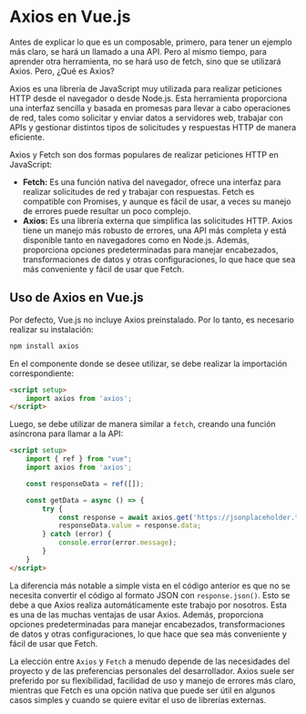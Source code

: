 # Axios en Vue.js

Antes de explicar lo que es un composable, primero, para tener un ejemplo más claro, se hará un llamado a una API. Pero al mismo tiempo, para aprender otra herramienta, no se hará uso de fetch, sino que se utilizará Axios. Pero, ¿Qué es Axios?

Axios es una librería de JavaScript muy utilizada para realizar peticiones HTTP desde el navegador o desde Node.js. Esta herramienta proporciona una interfaz sencilla y basada en promesas para llevar a cabo operaciones de red, tales como solicitar y enviar datos a servidores web, trabajar con APIs y gestionar distintos tipos de solicitudes y respuestas HTTP de manera eficiente.

Axios y Fetch son dos formas populares de realizar peticiones HTTP en JavaScript:

* **Fetch:** Es una función nativa del navegador, ofrece una interfaz para realizar solicitudes de red y trabajar con respuestas. Fetch es compatible con Promises, y aunque es fácil de usar, a veces su manejo de errores puede resultar un poco complejo.
* **Axios:** Es una librería externa que simplifica las solicitudes HTTP. Axios tiene un manejo más robusto de errores, una API más completa y está disponible tanto en navegadores como en Node.js. Además, proporciona opciones predeterminadas para manejar encabezados, transformaciones de datos y otras configuraciones, lo que hace que sea más conveniente y fácil de usar que Fetch.

## Uso de Axios en Vue.js

Por defecto, Vue.js no incluye Axios preinstalado. Por lo tanto, es necesario realizar su instalación:

```cmd
npm install axios
```

En el componente donde se desee utilizar, se debe realizar la importación correspondiente:

```html
<script setup>
    import axios from 'axios';
</script>
```

Luego, se debe utilizar de manera similar a `fetch`, creando una función asíncrona para llamar a la API:

```html
<script setup>
    import { ref } from "vue";
    import axios from 'axios';

    const responseData = ref([]);

    const getData = async () => {
        try {
            const response = await axios.get('https://jsonplaceholder.typicode.com/posts/1');
            responseData.value = response.data;
        } catch (error) {
            console.error(error.message);
        }
    }
</script>
```

La diferencia más notable a simple vista en el código anterior es que no se necesita convertir el código al formato JSON con `response.json()`. Esto se debe a que Axios realiza automáticamente este trabajo por nosotros. Esta es una de las muchas ventajas de usar Axios. Además, proporciona opciones predeterminadas para manejar encabezados, transformaciones de datos y otras configuraciones, lo que hace que sea más conveniente y fácil de usar que Fetch.

La elección entre `Axios` y `Fetch` a menudo depende de las necesidades del proyecto y de las preferencias personales del desarrollador. Axios suele ser preferido por su flexibilidad, facilidad de uso y manejo de errores más claro, mientras que Fetch es una opción nativa que puede ser útil en algunos casos simples y cuando se quiere evitar el uso de librerías externas.
